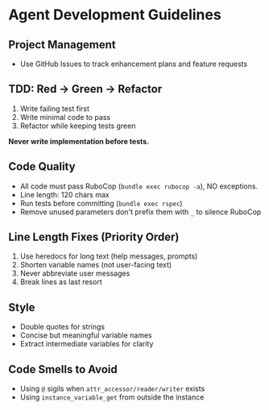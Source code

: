 # Agent Development Guidelines

## Project Management
- Use GitHub Issues to track enhancement plans and feature requests

## TDD: Red → Green → Refactor
1. Write failing test first
2. Write minimal code to pass
3. Refactor while keeping tests green

**Never write implementation before tests.**

## Code Quality
- All code must pass RuboCop (`bundle exec rubocop -a`), NO exceptions.
- Line length: 120 chars max
- Run tests before committing (`bundle exec rspec`)
- Remove unused parameters don't prefix them with `_` to silence RuboCop

## Line Length Fixes (Priority Order)
1. Use heredocs for long text (help messages, prompts)
2. Shorten variable names (not user-facing text)
3. Never abbreviate user messages
4. Break lines as last resort

## Style
- Double quotes for strings
- Concise but meaningful variable names
- Extract intermediate variables for clarity

## Code Smells to Avoid
- Using `@` sigils when `attr_accessor/reader/writer` exists
- Using `instance_variable_get` from outside the instance
